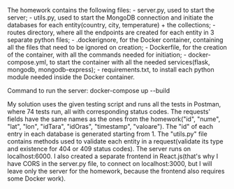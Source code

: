 The homework contains the following files:
    - server.py, used to start the server;
    - utils.py, used to start the MongoDB connection and initiate
    the databases for each entity(country, city, temperature) + the
    collections;
    - routes directory, where all the endpoints are created for each
    entity in 3 separate python files;
    - .dockerignore, for the Docker container, containing all the files
    that need to be ignored on creation;
    - Dockerfile, for the creation of the container, with all the commands
    needed for initiation;
    - docker-compose.yml, to start the container with all the needed
    services(flask, mongodb, mongodb-express);
    - requirements.txt, to install each python module needed inside the
    Docker container.

Command to run the server:
    docker-compose up --build

My solution uses the given testing script and runs all the tests in Postman, where
74 tests run, all with corresponding status codes. The requests' fields have the
same names as the ones from the homework("id", "nume", "lat", "lon", "idTara",
"idOras", "timestamp", "valoare"). The "id" of each entry in each database is
generated starting from 1. The "utils.py" file contains methods used to validate
each entity in a request(validate its type and existence for 404 or 409 status
codes). The server runs on localhost:6000. I also created a separate frontend in
React.js(that's why I have CORS in the server.py file, to connect on localhost:3000,
but I will leave only the server for the homework, because the frontend also requires
some Docker work).